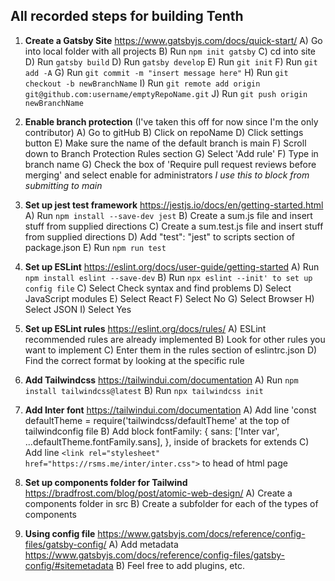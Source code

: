 ## All recorded steps for building Tenth

1. **Create a Gatsby Site** https://www.gatsbyjs.com/docs/quick-start/ 
      A) Go into local folder with all projects 
      B) Run `npm init gatsby`
      C) cd into site
      D) Run `gatsby build`
      D) Run `gatsby develop`
      E) Run `git init`
      F) Run `git add -A`
      G) Run `git commit -m "insert message here"`
      H) Run `git checkout -b newBranchName`
      I) Run `git remote add origin git@github.com:username/emptyRepoName.git`
      J) Run `git push origin newBranchName`

2. **Enable branch protection** (I've taken this off for now since I'm the only contributor)
      A) Go to gitHub
      B) Click on repoName
      D) Click settings button
      E) Make sure the name of the default branch is main
      F) Scroll down to Branch Protection Rules section
      G) Select 'Add rule'
      F) Type in branch name
      G) Check the box of 'Require pull request reviews before merging' and select enable for administrators *I use this to block from submitting to main*

3. **Set up jest test framework** https://jestjs.io/docs/en/getting-started.html
      A) Run `npm install --save-dev jest`
      B) Create a sum.js file and insert stuff from supplied directions
      C) Create a sum.test.js file and insert stuff from supplied directions
      D) Add  "test": "jest" to scripts section of package.json
      E) Run `npm run test`

4. **Set up ESLint** https://eslint.org/docs/user-guide/getting-started
      A) Run `npm install eslint --save-dev`
      B) Run `npx eslint --init' to set up config file`
      C) Select Check syntax and find problems
      D) Select JavaScript modules
      E) Select React
      F) Select No
      G) Select Browser
      H) Select JSON
      I) Select Yes

5. **Set up ESLint rules** https://eslint.org/docs/rules/
      A) ESLint recommended rules are already implemented
      B) Look for other rules you want to implement
      C) Enter them in the rules section of eslintrc.json
      D) Find the correct format by looking at the specific rule

6. **Add Tailwindcss** https://tailwindui.com/documentation
      A) Run `npm install tailwindcss@latest`
      B) Run `npx tailwindcss init`

7. **Add Inter font** https://tailwindui.com/documentation
      A) Add line 'const defaultTheme = require('tailwindcss/defaultTheme' at the top of tailwindconfig file
      B) Add block
         fontFamily: {
         sans: ['Inter var', ...defaultTheme.fontFamily.sans],
         },
       inside of brackets for extends
      C) Add line `<link rel="stylesheet" href="https://rsms.me/inter/inter.css">` to head of html page

8. **Set up components folder for Tailwind** https://bradfrost.com/blog/post/atomic-web-design/
      A) Create a components folder in src
      B) Create a subfolder for each of the types of components

9. **Using config file** https://www.gatsbyjs.com/docs/reference/config-files/gatsby-config/
      A) Add metadata https://www.gatsbyjs.com/docs/reference/config-files/gatsby-config/#sitemetadata 
      B) Feel free to add plugins, etc.
